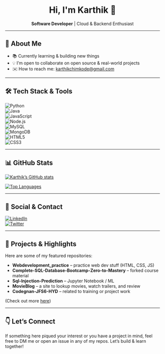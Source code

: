 <!-- Header: Greeting + name -->
<h1 align="center">Hi, I'm Karthik 👋</h1>

<p align="center">
  <strong>Software Developer</strong> | Cloud & Backend Enthusiast  
</p>

---

## 🧰 About Me

- 📚 Currently learning & building new things  
- 💡 I’m open to collaborate on open source & real-world projects  
- ✉️ How to reach me: karthikchimkode@gmail.com

---

## 🛠️ Tech Stack & Tools

![Python](https://img.shields.io/badge/Python-3776AB?style=flat&logo=python&logoColor=white)  
![Java](https://img.shields.io/badge/Java-ED8B00?style=flat&logo=openjdk&logoColor=white)  
![JavaScript](https://img.shields.io/badge/JavaScript-F7DF1E?style=flat&logo=javascript&logoColor=black)  
![Node.js](https://img.shields.io/badge/Node.js-43853D?style=flat&logo=node.js&logoColor=white)  
![MySQL](https://img.shields.io/badge/MySQL-005C84?style=flat&logo=mysql&logoColor=white)  
![MongoDB](https://img.shields.io/badge/MongoDB-47A248?style=flat&logo=mongodb&logoColor=white)  
![HTML5](https://img.shields.io/badge/HTML5-E34F26?style=flat&logo=html5&logoColor=white)  
![CSS3](https://img.shields.io/badge/CSS3-1572B6?style=flat&logo=css3&logoColor=white)  

---

## 📊 GitHub Stats

[![Karthik’s GitHub stats](https://github-readme-stats.vercel.app/api?username=KarthikChimkode&show_icons=true&theme=radical)](https://github.com/KarthikChimkode)

[![Top Languages](https://github-readme-stats.vercel.app/api/top-langs/?username=KarthikChimkode&layout=compact&theme=tokyonight)](https://github.com/KarthikChimkode)

---

## 🔗 Social & Contact

[![LinkedIn](https://img.shields.io/badge/LinkedIn-blue?style=flat&logo=linkedin&logoColor=white)](https://www.linkedin.com/in/your-linkedin-id)  
[![Twitter](https://img.shields.io/badge/Twitter-1DA1F2?style=flat&logo=twitter&logoColor=white)](https://twitter.com/your-twitter)  

---

## 📂 Projects & Highlights

Here are some of my featured repositories:

- **Webdevelopment_practice** – practice web dev stuff (HTML, CSS, JS)  
- **Complete-SQL-Database-Bootcamp-Zero-to-Mastery** – forked course material  
- **Sql-Injection-Prediction** – Jupyter Notebook / ML  
- **MovieBlog** – a site to lookup movies, watch trailers, and review  
- **Codegnan-JFS6-HYD** – related to training or project work  

(Check out more [here](https://github.com/KarthikChimkode?tab=repositories))

---

## 👇 Let’s Connect

If something here piqued your interest or you have a project in mind, feel free to DM me or open an issue in any of my repos. Let’s build & learn together!  
